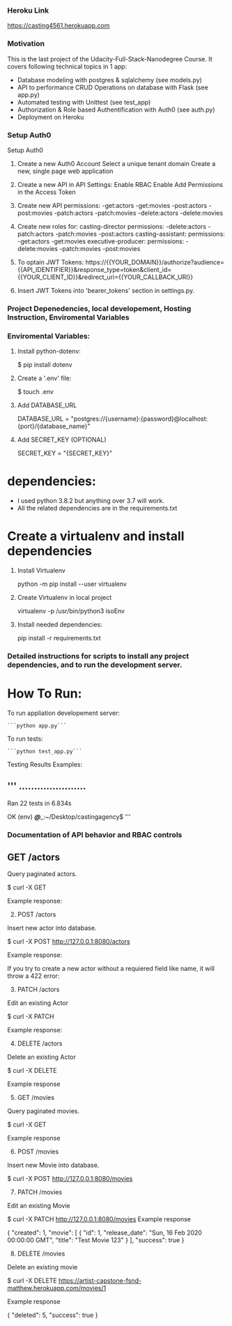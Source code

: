 ### Heroku Link
https://casting4561.herokuapp.com

### Motivation

This is the last project of the Udacity-Full-Stack-Nanodegree Course. It covers following technical topics in 1 app:

- Database modeling with postgres & sqlalchemy (see models.py)
- API to performance CRUD Operations on database with Flask (see app.py)
- Automated testing with Unittest (see test_app)
- Authorization & Role based Authentification with Auth0 (see auth.py)
- Deployment on Heroku


### Setup Auth0
Setup Auth0

1) Create a new Auth0 Account
    Select a unique tenant domain
    Create a new, single page web application
2) Create a new API
    in API Settings:
        Enable RBAC
        Enable Add Permissions in the Access Token
3) Create new API permissions:
    -get:actors
    -get:movies
    -post:actors
    -post:movies
    -patch:actors
    -patch:movies
    -delete:actors
    -delete:movies
4) Create new roles for:
    casting-director
        permissions:
            -delete:actors
            -patch:actors
            -patch:movies
            -post:actors
    casting-assistant:
        permissions:
            -get:actors
            -get:movies
    executive-producer:
        permissions:
            -delete:movies
            -patch:movies
            -post:movies

5) To optain JWT Tokens: https://{{YOUR_DOMAIN}}/authorize?audience={{API_IDENTIFIER}}&response_type=token&client_id={{YOUR_CLIENT_ID}}&redirect_uri={{YOUR_CALLBACK_URI}}

6) Insert JWT Tokens into 'bearer_tokens' section in settings.py.


### Project Depenedencies, local developement, Hosting Instruction, Enviromental Variables


### Enviromental Variables:

1) Install python-dotenv:

    $ pip install dotenv

2) Create a '.env' file:

    $ touch .env

3) Add DATABASE_URL

    DATABASE_URL = "postgres://{username}:{password}@localhost:{port}/{database_name}"

4) Add SECRET_KEY (OPTIONAL)

    SECRET_KEY = "{SECRET_KEY}"


# dependencies:
- I used python 3.8.2 but anything over 3.7 will work. 
- All the related dependencies are in the requirements.txt

# Create a virtualenv and install dependencies

1) Install Virtualenv  

    python -m pip install --user virtualenv

2) Create Virtualenv in local project

    virtualenv -p /usr/bin/python3 isoEnv

3) Install needed dependencies:

    pip install -r requirements.txt



### Detailed instructions for scripts to install any project dependencies, and to run the development server.
    
# How To Run:

To run appliation developement server:

    ```python app.py```

To run tests:

    ```python test_app.py```


Testing Results Examples:


'''
    ......................
----------------------------------------------------------------------
Ran 22 tests in 6.834s

OK
(env) _____@______:~/Desktop/castingagency$ 
'''
    
### Documentation of API behavior and RBAC controls


## GET /actors

Query paginated actors.

$ curl -X GET 

Example response:




2. POST /actors

Insert new actor into database.

$ curl -X POST http://127.0.0.1:8080/actors

Example response:

If you try to create a new actor without a requiered field like name, it will throw a 422 error:




3. PATCH /actors

Edit an existing Actor

$ curl -X PATCH 


Example response:





4. DELETE /actors

Delete an existing Actor

$ curl -X DELETE


Example response




5. GET /movies

Query paginated movies.

$ curl -X GET 


Example response




6. POST /movies

Insert new Movie into database.

$ curl -X POST http://127.0.0.1:8080/movies





7. PATCH /movies

Edit an existing Movie

$ curl -X PATCH http://127.0.0.1:8080/movies
Example response

{
    "created": 1,
    "movie": [
        {
            "id": 1,
            "release_date": "Sun, 16 Feb 2020 00:00:00 GMT",
            "title": "Test Movie 123"
        }
    ],
    "success": true
}




8. DELETE /movies

Delete an existing movie

$ curl -X DELETE https://artist-capstone-fsnd-matthew.herokuapp.com/movies/1

Example response

{
    "deleted": 5,
    "success": true
}



